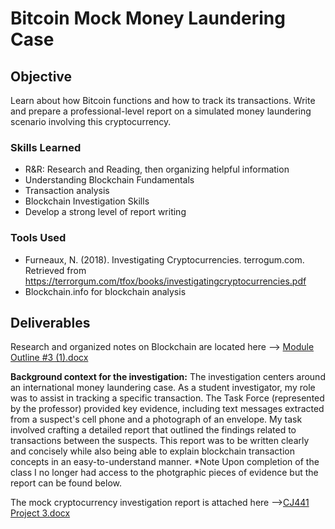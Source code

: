# Bitcoin Mock Money Laundering Case

## Objective

Learn about how Bitcoin functions and how to track its transactions. Write and prepare a professional-level report on a simulated money laundering scenario involving this cryptocurrency.

### Skills Learned

- R&R: Research and Reading, then organizing helpful information
- Understanding Blockchain Fundamentals
- Transaction analysis
- Blockchain Investigation Skills
- Develop a strong level of report writing

### Tools Used

- Furneaux, N. (2018). Investigating Cryptocurrencies. terrogum.com. Retrieved from https://terrorgum.com/tfox/books/investigatingcryptocurrencies.pdf   
- Blockchain.info for blockchain analysis

## Deliverables
Research and organized notes on Blockchain are located here --> [Module Outline #3 (1).docx](https://github.com/OGkevq/Bitcoin-Mock-Money-Laundering-Case/files/14912822/Module.Outline.3.1.docx)

**Background context for the investigation:** 
The investigation centers around an international money laundering case. As a student investigator, my role was to assist in tracking a specific transaction. The Task Force (represented by the professor) provided key evidence, including text messages extracted from a suspect's cell phone and a photograph of an envelope. My task involved crafting a detailed report that outlined the findings related to transactions between the suspects. This report was to be written clearly and concisely while also being able to explain blockchain transaction concepts in an easy-to-understand manner. *Note Upon completion of the class I no longer had access to the photgraphic pieces of evidence but the report can be found below.

The mock cryptocurrency investigation report is attached here -->[CJ441 Project 3.docx](https://github.com/OGkevq/Bitcoin-Mock-Money-Laundering-Case/files/14912890/CJ441.Project.3.docx)

